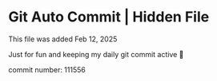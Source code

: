 # Git Auto Commit | Hidden File

This file was added Feb 12, 2025

Just for fun and keeping my daily git commit active 🤪

commit number: 111556
